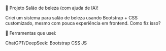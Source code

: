 🚀  Projeto Salão de beleza (com ajuda de IA)!

Criei um sistema para salão de beleza usando Bootstrap + CSS customizado, mesmo com pouca experiência em frontend. Como fiz isso?

🔧 Ferramentas que usei:

ChatGPT/DeepSeek:
Bootstrap
CSS
JS



